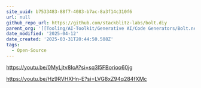 ```yaml
---
site_uuid: b7533483-88f7-4083-b7ac-8a3f14c310f6
url: null
github_repo_url: https://github.com/stackblitz-labs/bolt.diy
parent_org: '[[Tooling/AI-Toolkit/Generative AI/Code Generators/Bolt.new|Bolt.new]]'
date_modified: '2025-04-12'
date_created: '2025-03-31T20:44:50.508Z'
tags:
  - Open-Source
---
```





















































































































































































































































































































































































































































https://youtu.be/0MyLjtv8IoA?si=sq3l5FBorioo60jg

https://youtu.be/Hz9RVHXHn-E?si=LVG8xZ94q284fXMc